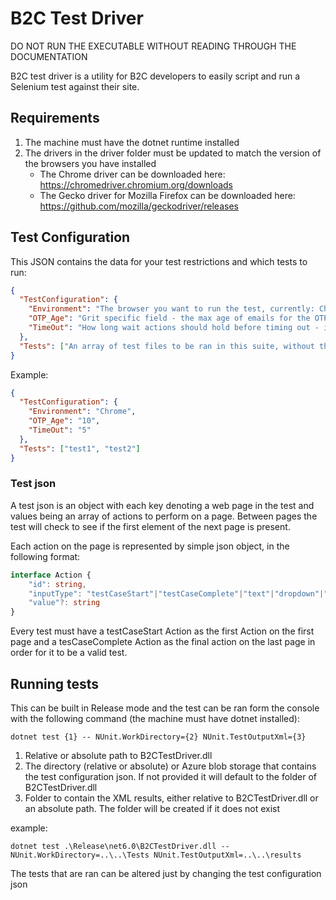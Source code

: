 # B2C Test Driver

DO NOT RUN THE EXECUTABLE WITHOUT READING THROUGH THE DOCUMENTATION

B2C test driver is a utility for B2C developers to easily script and run a Selenium test against their site.

## Requirements
1. The machine must have the dotnet runtime installed
2. The drivers in the driver folder must be updated to match the version of the browsers you have installed
   - The Chrome driver can be downloaded here: https://chromedriver.chromium.org/downloads
   - The Gecko driver for Mozilla Firefox can be downloaded here: https://github.com/mozilla/geckodriver/releases

## Test Configuration

This JSON contains the data for your test restrictions and which tests to run:

```json
{
  "TestConfiguration": {
    "Environment": "The browser you want to run the test, currently: Chrome or Firefox",
    "OTP_Age": "Grit specific field - the max age of emails for the OTP API - in seconds",
    "TimeOut": "How long wait actions should hold before timing out - in seconds"
  },
  "Tests": ["An array of test files to be ran in this suite, without the extension"]
}
```
Example:

```json
{
  "TestConfiguration": {
    "Environment": "Chrome",
    "OTP_Age": "10",
    "TimeOut": "5"
  },
  "Tests": ["test1", "test2"]
}
```

### Test json

A test json is an object with each key denoting a web page in the test and values being an array of actions to perform on a page. Between pages the test will check to see if the first element of the next page is present.

Each action on the page is represented by simple json object, in the following format:

```typescript
interface Action {
    "id": string,
    "inputType": "testCaseStart"|"testCaseComplete"|"text"|"dropdown"|"checkbox"|"button"|"Fn::{value in switch statement}",
    "value"?: string
}
```

Every test must have a testCaseStart Action as the first Action on the first page and a tesCaseComplete Action as the final action on the last page in order for it to be a valid test.

## Running tests

This can be built in Release mode and the test can be ran form the console with the following command (the machine must have dotnet installed):

```
dotnet test {1} -- NUnit.WorkDirectory={2} NUnit.TestOutputXml={3}
```

1. Relative or absolute path to B2CTestDriver.dll
2. The directory (relative or absolute) or Azure blob storage that contains the test configuration json. If not provided it will default to the folder of B2CTestDriver.dll
3. Folder to contain the XML results, either relative to B2CTestDriver.dll or an absolute path. The folder will be created if it does not exist

example:

```
dotnet test .\Release\net6.0\B2CTestDriver.dll -- NUnit.WorkDirectory=..\..\Tests NUnit.TestOutputXml=..\..\results
```

The tests that are ran can be altered just by changing the test configuration json